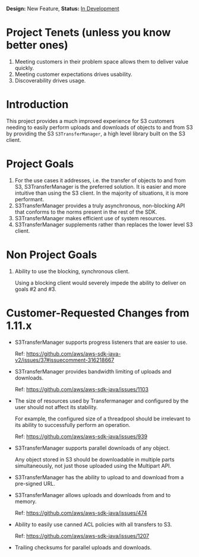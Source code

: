 **Design:** New Feature, **Status:**
[In Development](../../../README.md)

# Project Tenets (unless you know better ones)

1. Meeting customers in their problem space allows them to deliver value
   quickly.
2. Meeting customer expectations drives usability.
3. Discoverability drives usage.

# Introduction

This project provides a much improved experience for S3 customers needing to
easily perform uploads and downloads of objects to and from S3 by providing the
S3 `S3TransferManager`, a high level library built on the S3 client.

# Project Goals

1. For the use cases it addresses, i.e. the transfer of objects to and from S3,
   S3TransferManager is the preferred solution. It is easier and more intuitive
   than using the S3 client. In the majority of situations, it is more
   performant.
1. S3TransferManager provides a truly asynchronous, non-blocking API that
   conforms to the norms present in the rest of the SDK.
1. S3TransferManager makes efficient use of system resources.
1. S3TransferManager supplements rather than replaces the lower level S3 client.

# Non Project Goals

1. Ability to use the blocking, synchronous client.

   Using a blocking client would severely impede the ability to deliver on goals
   #2 and #3.

# Customer-Requested Changes from 1.11.x

* S3TransferManager supports progress listeners that are easier to use.

  Ref: https://github.com/aws/aws-sdk-java-v2/issues/37#issuecomment-316218667

* S3TransferManager provides bandwidth limiting of uploads and downloads.

  Ref: https://github.com/aws/aws-sdk-java/issues/1103

* The size of resources used by Transfermanager and configured by the user
  should not affect its stability.

  For example, the configured size of a threadpool should be irrelevant to its
  ability to successfully perform an operation.

  Ref: https://github.com/aws/aws-sdk-java/issues/939

* S3TransferManager supports parallel downloads of any object.

  Any object stored in S3 should be downloadable in multiple parts
  simultaneously, not just those uploaded using the Multipart API.

* S3TransferManager has the ability to upload to and download from a pre-signed
  URL.

* S3TransferManager allows uploads and downloads from and to memory.

  Ref: https://github.com/aws/aws-sdk-java/issues/474

* Ability to easily use canned ACL policies with all transfers to S3.

  Ref: https://github.com/aws/aws-sdk-java/issues/1207

* Trailing checksums for parallel uploads and downloads.

